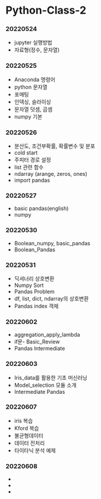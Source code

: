# Python-Class-2

### 20220524
 - jupyter 실행방법
 - 자료형(정수, 문자열)

### 20220525
 - Anaconda 명령어
 - python 문자열
 - 포매팅
 - 인덱싱, 슬라이싱
 - 문자열 덧셈, 곱셈
 - numpy 기본

### 20220526
 - 분산도, 조건부확률, 확률변수 및 분포
 - cold start
 - 주피터 경로 설정
 - list 관련 함수
 - ndarray (arange, zeros, ones)
 - import pandas

### 20220527
 - basic pandas(english)
 - numpy

### 20220530
 - Boolean_numpy, basic_pandas
 - Boolean_Pandas

### 20220531
 - 딕셔너리 상호변환
 - Numpy Sort
 - Pandas Problem
 - df, list, dict, ndarray의 상호변환
 - Pandas index 객체

### 20220602
 - aggregation_apply_lambda
 - if문- Basic_Review
 - Pandas Intermediate

### 20220603
 - Iris_data를 활용한 기초 머신러닝
 - Model_selection 모듈 소개
 - Intermediate Pandas

### 20220607
 - iris 복습
 - Kford 복습
 - 불균형데이터
 - 데이터 전처리
 - 타이타닉 분석 예제

### 20220608
 - 
 - 
 - 